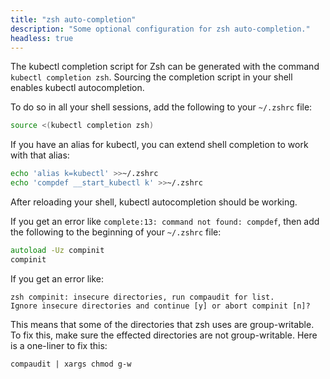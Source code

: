 ```yaml
---
title: "zsh auto-completion"
description: "Some optional configuration for zsh auto-completion."
headless: true
---
```


The kubectl completion script for Zsh can be generated with the command `kubectl completion zsh`. Sourcing the completion script in your shell enables kubectl autocompletion.

To do so in all your shell sessions, add the following to your `~/.zshrc` file:

```zsh
source <(kubectl completion zsh)
```

If you have an alias for kubectl, you can extend shell completion to work with that alias:

```zsh
echo 'alias k=kubectl' >>~/.zshrc
echo 'compdef __start_kubectl k' >>~/.zshrc
```

After reloading your shell, kubectl autocompletion should be working.

If you get an error like `complete:13: command not found: compdef`, then add the following to the beginning of your `~/.zshrc` file:

```zsh
autoload -Uz compinit
compinit
```

If you get an error like:  
```
zsh compinit: insecure directories, run compaudit for list.
Ignore insecure directories and continue [y] or abort compinit [n]?
```
This means that some of the directories that zsh uses are group-writable. To fix this, make sure the effected directories are not group-writable. Here is a one-liner to fix this:
```
compaudit | xargs chmod g-w
```
